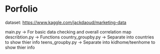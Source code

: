 # Porfolio
dataset:
https://www.kaggle.com/jackdaoud/marketing-data

main.py -> For basic data checking and overall correlation map
describtion.py -> Functions
country_groupby.py -> Separate into countries to show thier info
teens_groupby.py -> Separate into kidhome/teenhome to show thier info

